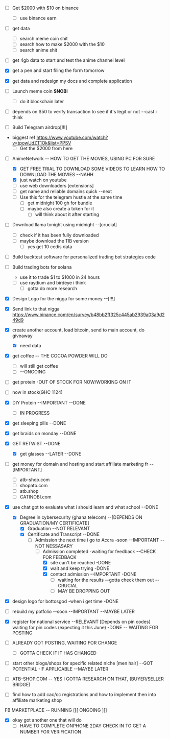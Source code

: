 - [ ] Get $2000 with $10 on binance
	- [ ] use binance earn

- [ ] get data
	- [ ] search meme coin shit
	- [ ] search how to make $2000 with the $10
	- [ ] search anime shit
- [ ] get 4gb data to start and test the anime channel level

- [x] get a pen and start filing the form tomorrow
- [x] get data and redesign my docs and complete application

- [ ] Launch meme coin **$NOBI**
	- [ ] do it blockchain later

- [ ] depends on $50 to verify transaction to see if it's legit or not --cast i think

- [ ] Build Telegram airdrop[!!!]
- biggest ref 
https://www.youtube.com/watch?v=tpowUdZT1Ok&list=PPSV
	- [ ] Get the $2000 from here

- [ ] AnimeNetwork -- HOW TO GET THE MOVIES, USING PC FOR SURE
	- [x] GET FREE TRIAL TO DOWNLOAD SOME VIDEOS TO LEARN HOW TO DOWNLOAD THE MOVIES --NAHH
	- [x] just watch on youtube
	- [ ] use web downloaders [extensions]
	- [ ] get name and reliable domains quick --next
	- [ ] Use this for the telegram hustle at the same time
		- [ ] get midnight 100 gh for bundle
		- [ ] maybe also create a token for it
			- [ ] will think about it after starting

- [ ] Download llama tonight using midnight --[crucial]
	- [ ] check if it has been fully downloaded
	- [ ] maybe download the 11B version
		- [ ] yes get 10 cedis data
- [ ] Build backtest software for personalized trading bot strategies code

- [ ] Build trading bots for solana
	- use it to trade $1 to $1000 in 24 hours
	- [ ] use raydium and birdeye i think
		- [ ] gotta do more research

- [x] Design Logo for the nigga for some money --[!!!]

- [x] Send link to that nigga
https://www.binance.com/en/survey/b48bb2ff325c445ab2939a03a9d249d9
	
- [x] create another account, load bitcoin, send to main account, do giveaway
	- [x] need data

- [x] get coffee -- THE COCOA POWDER WILL DO
	- [ ] will still get coffee
	- [ ] --ONGOING
- [ ] get protein -OUT OF STOCK FOR NOW/WORKING ON IT
- [ ] now in stock(GHC 1124)
- [x] DIY Protein --IMPORTANT --DONE
	- [ ] IN PROGRESS
- [x] get sleeping pills --DONE
- [x] get braids on monday --DONE
- [x] GET RETWIST --DONE
	- [x] get glasses --LATER --DONE

- [ ] get money for domain and hosting and start affiliate marketing fr --[IMPORTANT]
	- [ ] atb-shop.com
	- [ ] shopatb.com
	- [ ] atb.shop
	- [ ] CATINOBI.com

- [x] use chat gpt to evaluate what i should learn and what school --DONE
	- [x] Degree in cybersecurity (ghana telecom) --[DEPENDS ON GRADUATION/MY CERTIFICATE]
		- [x] Graduation --NOT RELEVANT
		- [x] Certificate and Transcript --DONE
			- [ ] Admission the next time i go to Accra -soon --IMPORTANT --NOT NESSASARY
				- [ ] Admission completed -waiting for feedback --CHECK FOR FEEDBACK
					- [x] site can't be reached -DONE
					- [x] wait and keep trying -DONE
					- [x] contact admission --IMPORTANT -DONE
						- [ ] waiting for the results --gotta check them out --CRUCIAL
						- [ ] MAY BE DROPPING OUT

- [x] design logo for bottosgod -when i get time -DONE
- [ ] rebuild my potfolio --soon --IMPORTANT --MAYBE LATER

- [x] register for national service --RELEVANT [Depends on pin codes] waiting for pin codes (expecting it this June) -DONE -- WAITING FOR POSTING
- [ ] ALREADY GOT POSTING, WAITING FOR CHANGE
	- [ ] GOTTA CHECK IF IT HAS CHANGED

- [ ] start other blogs/shops for specific related niche [men hair] --GOT POTENTIAL -IF APPLICABLE --MAYBE LATER

- [ ] ATB-SHOP.COM -- YES I GOTTA RESEARCH ON THAT, (BUYER/SELLER BRIDGE)
- [ ] find how to add cac/cc registrations and how to implement then into affiliate marketing shop
	
FB MARKETPLACE -- RUNNING [[[ ONGOING ]]]
- [x] okay got another one that will do
	- [ ] HAVE TO COMPLETE ONPHONE 2DAY CHECK IN TO GET A NUMBER FOR VERIFICATION
